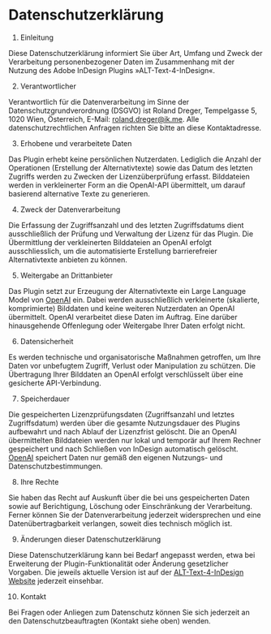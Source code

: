 # Datenschutzerklärung

1. Einleitung

Diese Datenschutzerklärung informiert Sie über Art, Umfang und Zweck der Verarbeitung personenbezogener Daten im Zusammenhang mit der Nutzung des Adobe InDesign Plugins »ALT-Text-4-InDesign«.

2. Verantwortlicher

Verantwortlich für die Datenverarbeitung im Sinne der Datenschutzgrundverordnung (DSGVO) ist Roland Dreger, Tempelgasse 5, 1020 Wien, Österreich, E-Mail: roland.dreger@ik.me. Alle datenschutzrechtlichen Anfragen richten Sie bitte an diese Kontaktadresse.

3. Erhobene und verarbeitete Daten 

Das Plugin erhebt keine persönlichen Nutzerdaten. Lediglich die Anzahl der Operationen (Erstellung der Alternativtexte) sowie das Datum des letzten Zugriffs werden zu Zwecken der Lizenzüberprüfung erfasst. Bilddateien werden in verkleinerter Form an die OpenAI-API übermittelt, um darauf basierend alternative Texte zu generieren.

4. Zweck der Datenverarbeitung 

Die Erfassung der Zugriffsanzahl und des letzten Zugriffsdatums dient ausschließlich der Prüfung und Verwaltung der Lizenz für das Plugin. Die Übermittlung der verkleinerten Bilddateien an OpenAI erfolgt ausschliesslich, um die automatisierte Erstellung barrierefreier Alternativtexte anbieten zu können.

5. Weitergabe an Drittanbieter

Das Plugin setzt zur Erzeugung der Alternativtexte ein Large Language Model von  [OpenAI](https://openai.com/) ein. Dabei werden ausschließlich verkleinerte (skalierte, komprimierte) Bilddaten und keine weiteren Nutzerdaten an OpenAI übermittelt. OpenAI verarbeitet diese Daten im Auftrag. Eine darüber hinausgehende Offenlegung oder Weitergabe Ihrer Daten erfolgt nicht.

6. Datensicherheit

Es werden technische und organisatorische Maßnahmen getroffen, um Ihre Daten vor unbefugtem Zugriff, Verlust oder Manipulation zu schützen. Die Übertragung Ihrer Bilddaten an OpenAI erfolgt verschlüsselt über eine gesicherte API-Verbindung.

7. Speicherdauer

Die gespeicherten Lizenzprüfungsdaten (Zugriffsanzahl und letztes Zugriffsdatum) werden über die gesamte Nutzungsdauer des Plugins aufbewahrt und nach Ablauf der Lizenzfrist gelöscht. Die an OpenAI übermittelten Bilddateien werden nur lokal und temporär auf Ihrem Rechner gespeichert und nach Schließen von InDesign automatisch gelöscht. [OpenAI](https://openai.com/) speichert Daten nur gemäß den eigenen Nutzungs- und Datenschutzbestimmungen.

8. Ihre Rechte

Sie haben das Recht auf Auskunft über die bei uns gespeicherten Daten sowie auf Berichtigung, Löschung oder Einschränkung der Verarbeitung. Ferner können Sie der Datenverarbeitung jederzeit widersprechen und eine Datenübertragbarkeit verlangen, soweit dies technisch möglich ist.

9. Änderungen dieser Datenschutzerklärung

Diese Datenschutzerklärung kann bei Bedarf angepasst werden, etwa bei Erweiterung der Plugin-Funktionalität oder Änderung gesetzlicher Vorgaben. Die jeweils aktuelle Version ist auf der [ALT-Text-4-InDesign Website](https://github.com/RolandDreger/alt-text-4-indesign) jederzeit einsehbar.

10. Kontakt

Bei Fragen oder Anliegen zum Datenschutz können Sie sich jederzeit an den Datenschutzbeauftragten (Kontakt siehe oben) wenden.